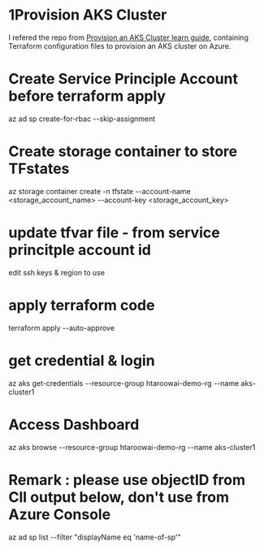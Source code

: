 # 1Provision AKS Cluster
I refered the repo from [Provision an AKS Cluster learn guide](https://learn.hashicorp.com/terraform/kubernetes/provision-aks-cluster), containing Terraform configuration files to provision an AKS cluster on Azure.

# Create Service Principle Account before terraform apply
az ad sp create-for-rbac --skip-assignment

# Create storage container to store TFstates
az storage container create -n tfstate --account-name <storage_account_name>  --account-key <storage_account_key>

# update tfvar file - from service princitple account id
edit ssh keys & region to use
# apply terraform code
terraform apply --auto-approve

# get credential & login
az aks get-credentials --resource-group htaroowai-demo-rg --name aks-cluster1

# Access Dashboard
az aks browse --resource-group htaroowai-demo-rg --name aks-cluster1

# Remark : please use objectID from ClI output below, don't use from Azure Console
az ad sp list --filter "displayName eq 'name-of-sp'"

